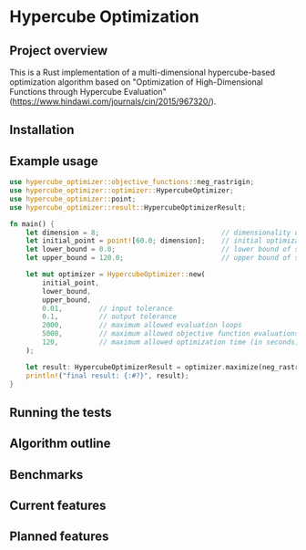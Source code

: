 # Hypercube Optimization

## Project overview

This is a Rust implementation of a multi-dimensional hypercube-based optimization algorithm based on "Optimization of High-Dimensional Functions through Hypercube Evaluation" (https://www.hindawi.com/journals/cin/2015/967320/).

## Installation

## Example usage

```Rust
use hypercube_optimizer::objective_functions::neg_rastrigin;
use hypercube_optimizer::optimizer::HypercubeOptimizer;
use hypercube_optimizer::point;
use hypercube_optimizer::result::HypercubeOptimizerResult;

fn main() {
    let dimension = 8;                              // dimensionality of problem
    let initial_point = point![60.0; dimension];    // initial optimization input guess
    let lower_bound = 0.0;                          // lower bound of search space
    let upper_bound = 120.0;                        // upper bound of search space

    let mut optimizer = HypercubeOptimizer::new(
        initial_point,
        lower_bound,
        upper_bound,
        0.01,         // input tolerance
        0.1,          // output tolerance
        2000,         // maximum allowed evaluation loops
        5000,         // maximum allowed objective function evaluations
        120,          // maximum allowed optimization time (in seconds)
    );

    let result: HypercubeOptimizerResult = optimizer.maximize(neg_rastrigin);
    println!("final result: {:#?}", result);
}
```

## Running the tests

## Algorithm outline

## Benchmarks

## Current features

## Planned features
